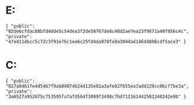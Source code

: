 # E: 
`{
    "public": "02de6cfdac88bfd4dde5c54dea3f2de58767de8c48d2ae7ea23f9871a40f956c4c",
    "private": "47ed114bcc5c72c3f91e76c1ee6c25fd4da978fa9a3044ad146d4806cdf5ace3"
}`

# C: 
`{
    "public": "027a0461fe4d5467f9ab09074b24d135e81a3afe02f655ea7add229cc06cf7be3a",
    "private": "3a6527a952875c753595fa7afd564f3089f3498c7bd712161442581240242e9b"
}`